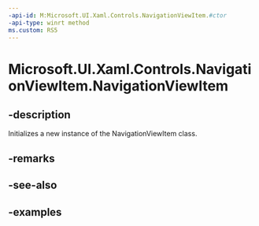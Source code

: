 ```yaml
---
-api-id: M:Microsoft.UI.Xaml.Controls.NavigationViewItem.#ctor
-api-type: winrt method
ms.custom: RS5
---
```

<!-- Method syntax.
public NavigationViewItem.NavigationViewItem()
-->

# Microsoft.UI.Xaml.Controls.NavigationViewItem.NavigationViewItem


## -description

Initializes a new instance of the NavigationViewItem class.


## -remarks


## -see-also


## -examples


